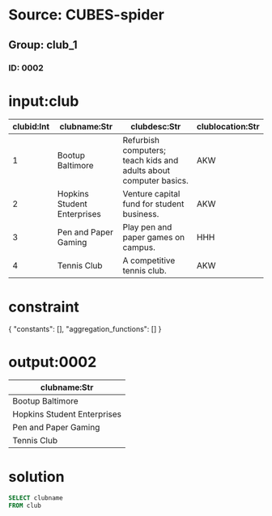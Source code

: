 # Source: CUBES-spider
## Group: club_1
### ID: 0002

# input:club

| clubid:Int | clubname:Str | clubdesc:Str | clublocation:Str |
|---|---|---|---|
| 1 | Bootup Baltimore | Refurbish computers; teach kids and adults about computer basics. | AKW |
| 2 | Hopkins Student Enterprises | Venture capital fund for student business. | AKW |
| 3 | Pen and Paper Gaming | Play pen and paper games on campus. | HHH |
| 4 | Tennis Club | A competitive tennis club. | AKW |

# constraint

{
  "constants": [],
  "aggregation_functions": []
}

# output:0002

| clubname:Str |
|---|
| Bootup Baltimore |
| Hopkins Student Enterprises |
| Pen and Paper Gaming |
| Tennis Club |

# solution

```sql
SELECT clubname
FROM club
```

